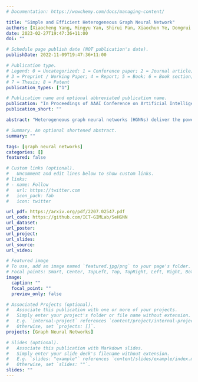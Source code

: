```yaml
---
# Documentation: https://wowchemy.com/docs/managing-content/

title: "Simple and Efficient Heterogeneous Graph Neural Network"
authors: [Xiaocheng Yang, Mingyu Yan, Shirui Pan, Xiaochun Ye, Dongrui Fan]
date: 2023-02-27T19:47:36+11:00
doi: ""

# Schedule page publish date (NOT publication's date).
publishDate: 2022-11-09T19:47:36+11:00

# Publication type.
# Legend: 0 = Uncategorized; 1 = Conference paper; 2 = Journal article;
# 3 = Preprint / Working Paper; 4 = Report; 5 = Book; 6 = Book section;
# 7 = Thesis; 8 = Patent
publication_types: ["1"]

# Publication name and optional abbreviated publication name.
publication: "In Proceedings of AAAI Conference on Artificial Intelligence (AAAI), AAAI-23, Washington, DC, USA, February 7-14, 2023 (CORE A*)"
publication_short: ""

abstract: "Heterogeneous graph neural networks (HGNNs) deliver the powerful capability to embed rich structural and semantic information of a heterogeneous graph into low-dimensional node representations. Existing HGNNs usually learn to embed information using hierarchy attention mechanism and repeated neighbor aggregation, suffering from unnecessary complexity and redundant computation. This paper proposes Simple and Efficient Heterogeneous Graph Neural Network (SeHGNN) which reduces this excess complexity through avoiding overused node-level attention within the same relation and pre-computing the neighbor aggregation in the pre-processing stage. Unlike previous work, SeHGNN utilizes a light-weight parameter-free neighbor aggregator to learn structural information for each metapath, and a transformer-based semantic aggregator to combine semantic information across metapaths for the final embedding of each node. As a result, SeHGNN offers the simple network structure, high prediction accuracy, and fast training speed. Extensive experiments on five real-world heterogeneous graphs demonstrate the superiority of SeHGNN over the state-of-the-arts on both the accuracy and training speed. Codes are available at https://github.com/ICT-GIMLab/SeHGNN."

# Summary. An optional shortened abstract.
summary: ""

tags: [graph neural networks]
categories: []
featured: false

# Custom links (optional).
#   Uncomment and edit lines below to show custom links.
# links:
# - name: Follow
#   url: https://twitter.com
#   icon_pack: fab
#   icon: twitter

url_pdf: https://arxiv.org/pdf/2207.02547.pdf
url_code: https://github.com/ICT-GIMLab/SeHGNN
url_dataset:
url_poster:
url_project:
url_slides:
url_source:
url_video:

# Featured image
# To use, add an image named `featured.jpg/png` to your page's folder. 
# Focal points: Smart, Center, TopLeft, Top, TopRight, Left, Right, BottomLeft, Bottom, BottomRight.
image:
  caption: ""
  focal_point: ""
  preview_only: false

# Associated Projects (optional).
#   Associate this publication with one or more of your projects.
#   Simply enter your project's folder or file name without extension.
#   E.g. `internal-project` references `content/project/internal-project/index.md`.
#   Otherwise, set `projects: []`.
projects: [Graph Neural Networks]

# Slides (optional).
#   Associate this publication with Markdown slides.
#   Simply enter your slide deck's filename without extension.
#   E.g. `slides: "example"` references `content/slides/example/index.md`.
#   Otherwise, set `slides: ""`.
slides: ""
---
```

